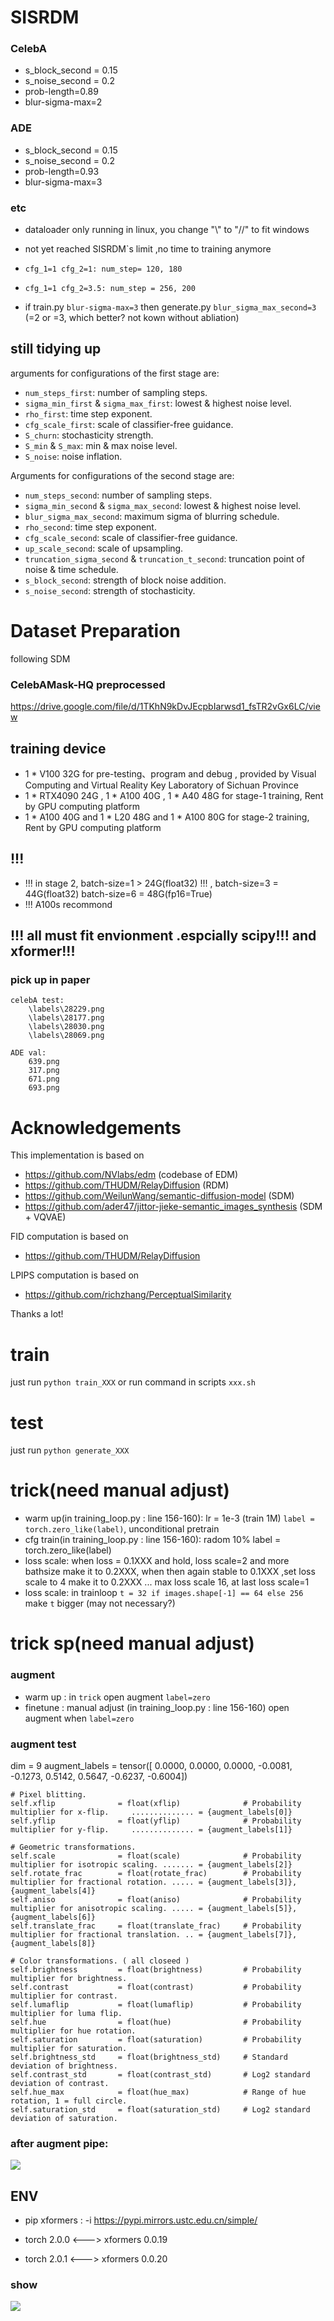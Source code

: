 # SISRDM 

### CelebA
- s_block_second = 0.15
- s_noise_second = 0.2
- prob-length=0.89 
- blur-sigma-max=2

### ADE
- s_block_second = 0.15
- s_noise_second = 0.2
- prob-length=0.93 
- blur-sigma-max=3

### etc
- dataloader only running in linux, you change "\\" to "//" to fit windows
- not yet reached SISRDM`s limit ,no time to training anymore

- `cfg_1=1 cfg_2=1: num_step= 120, 180`
- `cfg_1=1 cfg_2=3.5: num_step = 256, 200`
- if train.py `blur-sigma-max=3` then generate.py `blur_sigma_max_second=3` (=2 or =3, which better? not kown without abliation)

## still tidying up
arguments for configurations of the first stage are:

- `num_steps_first`: number of sampling steps.
- `sigma_min_first` & `sigma_max_first`: lowest & highest noise level.
- `rho_first`: time step exponent.
- `cfg_scale_first`: scale of classifier-free guidance.
- `S_churn`: stochasticity strength.
- `S_min` & `S_max`: min & max noise level.
- `S_noise`: noise inflation.

Arguments for configurations of the second stage are:

- `num_steps_second`: number of sampling steps.
- `sigma_min_second` & `sigma_max_second`: lowest & highest noise level.
- `blur_sigma_max_second`: maximum sigma of blurring schedule.
- `rho_second`: time step exponent.
- `cfg_scale_second`: scale of classifier-free guidance.
- `up_scale_second`: scale of upsampling.
- `truncation_sigma_second` & `truncation_t_second`: truncation point of noise & time schedule.
- `s_block_second`: strength of block noise addition.
- `s_noise_second`: strength of stochasticity.

# Dataset Preparation
following SDM

### CelebAMask-HQ preprocessed
https://drive.google.com/file/d/1TKhN9kDvJEcpbIarwsd1_fsTR2vGx6LC/view

## training device
- 1 * V100 32G for pre-testing、program and debug , provided by Visual Computing and Virtual Reality Key Laboratory of Sichuan Province
- 1 * RTX4090 24G , 1 * A100 40G , 1 * A40 48G for stage-1 training, Rent by GPU computing platform
- 1 * A100 40G and 1 * L20 48G and 1 * A100 80G for stage-2 training, Rent by GPU computing platform

## !!!
- !!!  in stage 2,   batch-size=1 > 24G(float32) !!!  , batch-size=3 = 44G(float32)  batch-size=6 = 48G(fp16=True)  
- !!! A100s recommond

## !!! all must fit envionment .espcially scipy!!!  and  xformer!!!

### pick up in paper
```
celebA test:
    \labels\28229.png
    \labels\28177.png
    \labels\28030.png
    \labels\28069.png

ADE val:
    639.png
    317.png
    671.png
    693.png
```
# Acknowledgements

This implementation is based on 
- https://github.com/NVlabs/edm (codebase of EDM)
- https://github.com/THUDM/RelayDiffusion (RDM) 
- https://github.com/WeilunWang/semantic-diffusion-model (SDM) 
- https://github.com/ader47/jittor-jieke-semantic_images_synthesis (SDM + VQVAE)

FID computation is based on 
- https://github.com/THUDM/RelayDiffusion

LPIPS computation is based on 
- https://github.com/richzhang/PerceptualSimilarity

Thanks a lot!

# train
just run `python train_XXX` or run command in scripts `xxx.sh`

# test
just run `python generate_XXX`

# trick(need manual adjust)
- warm up(in training_loop.py : line 156-160): lr = 1e-3 (train 1M) `label = torch.zero_like(label)`, unconditional pretrain
- cfg train(in training_loop.py : line 156-160): radom 10% label = torch.zero_like(label)
- loss scale: when loss = 0.1XXX and hold, loss scale=2 and more bathsize  make it to 0.2XXX, when then again stable to 0.1XXX ,set loss scale to 4 make it to 0.2XXX ... max loss scale 16, at last loss scale=1
- loss scale: in trainloop `t = 32 if images.shape[-1] == 64 else 256` make `t` bigger (may not necessary?)


# trick sp(need manual adjust)
### augment
- warm up : in `trick` open augment `label=zero`
- finetune : manual adjust (in training_loop.py : line 156-160) open augment when `label=zero` 

### augment test
dim = 9
augment_labels = tensor([ 0.0000,  0.0000,  0.0000, -0.0081, -0.1273,  0.5142,  0.5647, -0.6237, -0.6004])
```
# Pixel blitting.
self.xflip              = float(xflip)              # Probability multiplier for x-flip.     .............. = {augment_labels[0]}
self.yflip              = float(yflip)              # Probability multiplier for y-flip.     .............. = {augment_labels[1]}

# Geometric transformations.
self.scale              = float(scale)              # Probability multiplier for isotropic scaling. ....... = {augment_labels[2]}
self.rotate_frac        = float(rotate_frac)        # Probability multiplier for fractional rotation. ..... = {augment_labels[3]}, {augment_labels[4]}
self.aniso              = float(aniso)              # Probability multiplier for anisotropic scaling. ..... = {augment_labels[5]}, {augment_labels[6]}
self.translate_frac     = float(translate_frac)     # Probability multiplier for fractional translation. .. = {augment_labels[7]}, {augment_labels[8]}

# Color transformations. ( all closeed )
self.brightness         = float(brightness)         # Probability multiplier for brightness.
self.contrast           = float(contrast)           # Probability multiplier for contrast.
self.lumaflip           = float(lumaflip)           # Probability multiplier for luma flip.
self.hue                = float(hue)                # Probability multiplier for hue rotation.
self.saturation         = float(saturation)         # Probability multiplier for saturation.
self.brightness_std     = float(brightness_std)     # Standard deviation of brightness.
self.contrast_std       = float(contrast_std)       # Log2 standard deviation of contrast.
self.hue_max            = float(hue_max)            # Range of hue rotation, 1 = full circle.
self.saturation_std     = float(saturation_std)     # Log2 standard deviation of saturation.

```
### after augment pipe: 
![](augment.png)

## ENV

- pip xformers : -i https://pypi.mirrors.ustc.edu.cn/simple/ 

- torch 2.0.0  <---> xformers 0.0.19
- torch 2.0.1  <---> xformers 0.0.20

### show
![](show.png)
